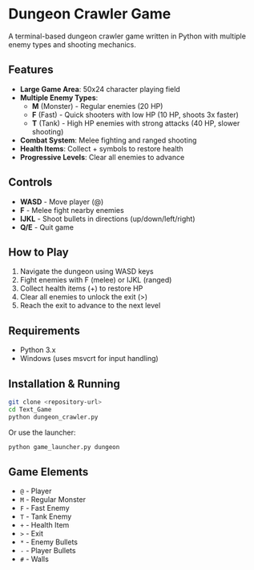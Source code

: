 # Dungeon Crawler Game

A terminal-based dungeon crawler game written in Python with multiple enemy types and shooting mechanics.

## Features

- **Large Game Area**: 50x24 character playing field
- **Multiple Enemy Types**:
  - **M** (Monster) - Regular enemies (20 HP)
  - **F** (Fast) - Quick shooters with low HP (10 HP, shoots 3x faster)
  - **T** (Tank) - High HP enemies with strong attacks (40 HP, slower shooting)
- **Combat System**: Melee fighting and ranged shooting
- **Health Items**: Collect + symbols to restore health
- **Progressive Levels**: Clear all enemies to advance

## Controls

- **WASD** - Move player (@)
- **F** - Melee fight nearby enemies
- **IJKL** - Shoot bullets in directions (up/down/left/right)
- **Q/E** - Quit game

## How to Play

1. Navigate the dungeon using WASD keys
2. Fight enemies with F (melee) or IJKL (ranged)
3. Collect health items (+) to restore HP
4. Clear all enemies to unlock the exit (>)
5. Reach the exit to advance to the next level

## Requirements

- Python 3.x
- Windows (uses msvcrt for input handling)

## Installation & Running

```bash
git clone <repository-url>
cd Text_Game
python dungeon_crawler.py
```

Or use the launcher:
```bash
python game_launcher.py dungeon
```

## Game Elements

- `@` - Player
- `M` - Regular Monster
- `F` - Fast Enemy
- `T` - Tank Enemy
- `+` - Health Item
- `>` - Exit
- `*` - Enemy Bullets
- `-` - Player Bullets
- `#` - Walls
